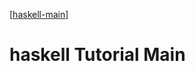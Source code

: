 [[haskell-main]]
# haskell Tutorial Main


[//begin]: # "Autogenerated link references for markdown compatibility"
[haskell-main]: ../haskell-main "haskell-main"
[//end]: # "Autogenerated link references"